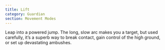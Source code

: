 ```yaml
---
title: Lift
category: Guardian
section: Movement Modes
---
```


Leap into a powered jump. The long, slow arc makes you a target, but used carefully, it’s a superb way to break contact, gain control of the high ground, or set up devastating ambushes.
